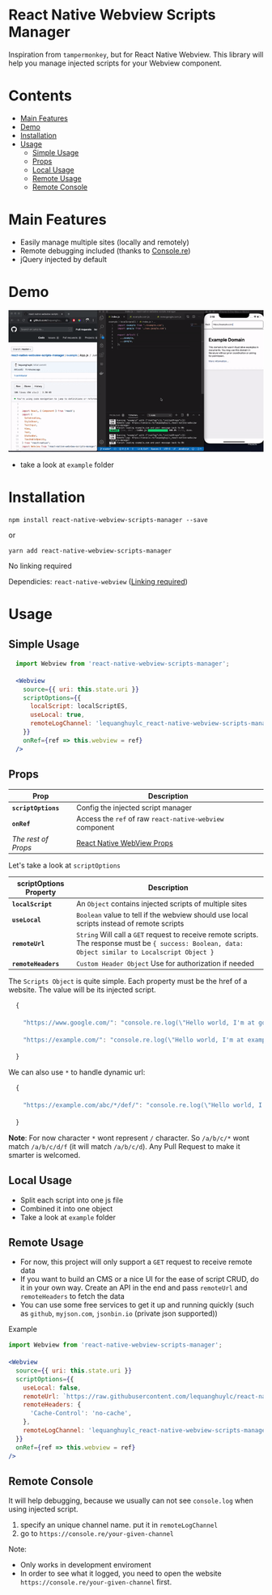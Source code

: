 # React Native Webview Scripts Manager

Inspiration from `tampermonkey`, but for React Native Webview. This library will help you manage injected scripts for your Webview component.

# Contents

- [Main Features](#main-features)
- [Demo](#demo)
- [Installation](#installation)
- [Usage](#usage)
  - [Simple Usage](#simple-usage)
  - [Props](#props)
  - [Local Usage](#local-usage)
  - [Remote Usage](#remote-usage)
  - [Remote Console](#remote-console)

# Main Features

- Easily manage multiple sites (locally and remotely)
- Remote debugging included (thanks to [Console.re](https://console.re/))
- jQuery injected by default

# Demo

![Manage scripts locally](./demo.gif "Manage scripts locally")

- take a look at `example` folder

# Installation

```
npm install react-native-webview-scripts-manager --save
```
or
```
yarn add react-native-webview-scripts-manager
```

No linking required

Dependicies: `react-native-webview` ([Linking required](https://github.com/react-native-community/react-native-webview/blob/master/docs/Getting-Started.md))

# Usage

## Simple Usage

```jsx
  import Webview from 'react-native-webview-scripts-manager';

  <Webview
    source={{ uri: this.state.uri }}
    scriptOptions={{
      localScript: localScriptES,
      useLocal: true,
      remoteLogChannel: 'lequanghuylc_react-native-webview-scripts-manager',
    }}
    onRef={ref => this.webview = ref}
  />
```

## Props

| Prop | Description |
|---|---|
|**`scriptOptions`**|Config the injected script manager|
|**`onRef`**|Access the `ref` of raw `react-native-webview` component|
|*The rest of Props*| [React Native WebView Props](https://github.com/react-native-community/react-native-webview/blob/master/docs/Reference.md)|

Let's take a look at `scriptOptions`

| scriptOptions Property | Description |
|---|---|
|**`localScript`**|An `Object` contains injected scripts of multiple sites|
|**`useLocal`**|`Boolean` value to tell if the webview should use local scripts instead of remote scripts|
|**`remoteUrl`**|`String` Will call a `GET` request to receive remote scripts. The response must be `{ success: Boolean, data: Object similar to Localscript Object }`|
|**`remoteHeaders`**|`Custom Header Object` Use for authorization if needed|

The `Scripts Object` is quite simple. Each property must be the href of a website. The value will be its injected script.

```js
  {

    "https://www.google.com/": "console.re.log(\"Hello world, I'm at google.com\");",

    "https://example.com/": "console.re.log(\"Hello world, I'm at example.com\");"

  }
```

We can also use `*` to handle dynamic url:

```js
  {

    "https://example.com/abc/*/def/": "console.re.log(\"Hello world, I'm at a detail page\");"

  }
```

**Note**: For now character `*` wont represent `/` character. So `/a/b/c/*` wont match `/a/b/c/d/f` (it will match `/a/b/c/d`). Any Pull Request to make it smarter is welcomed.

## Local Usage

- Split each script into one js file
- Combined it into one object
- Take a look at `example` folder

## Remote Usage

- For now, this project will only support a `GET` request to receive remote data
- If you want to build an CMS or a nice UI for the ease of script CRUD, do it in your own way. Create an API in the end and pass `remoteUrl` and `remoteHeaders` to fetch the data
- You can use some free services to get it up and running quickly (such as `github`, `myjson.com`, `jsonbin.io` (private json supported))

Example
```jsx
import Webview from 'react-native-webview-scripts-manager';

<Webview
  source={{ uri: this.state.uri }}
  scriptOptions={{
    useLocal: false,
    remoteUrl: `https://raw.githubusercontent.com/lequanghuylc/react-native-webview-scripts-manager/master/example/localScripts.json`,
    remoteHeaders: {
      'Cache-Control': 'no-cache',
    },
    remoteLogChannel: 'lequanghuylc_react-native-webview-scripts-manager',
  }}
  onRef={ref => this.webview = ref}
/>
```

## Remote Console

It will help debugging, because we usually can not see `console.log` when using injected script.

1. specify an unique channel name. put it in `remoteLogChannel`
2. go to `https://console.re/your-given-channel`

Note:
- Only works in development enviroment
- In order to see what it logged, you need to open the website `https://console.re/your-given-channel` first.